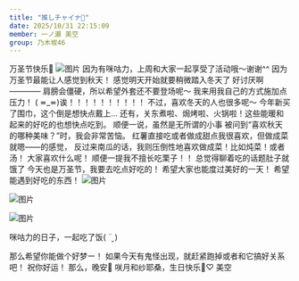 ```yaml
---
title: "推しチャイナ👻"
date: 2025/10/31 22:15:09
member: 一ノ瀬 美空
group: 乃木坂46
---
```


万圣节快乐🎃
![图片](https://www.nogizaka46.com/files/46/diary/n46/MEMBER/moblog/202510/mobT5IMsz.jpg)
因为有咪咕力，上周和大家一起享受了活动哦〜谢谢^^
因为万圣节最能让人感觉到秋天！
感觉明天开始就要稍微踏入冬天了
好讨厌啊————
肩膀会僵硬，所以希望外套还不要登场呢〜
我来用我自己的方式施加点压力！
( ≖_≖)诶！！！！！！！！！！
不过，喜欢冬天的人也很多呢〜
今年新买了围巾，这个倒是想快点戴上...
还有，关东煮啦、焗烤啦、火锅啦！这些能暖和起来的好吃的也想快点吃到。
顺便一说，虽然是无所谓的小事
被问到“喜欢秋天的哪种美味？”时，我会非常苦恼。
红薯直接吃或者做成甜点我很喜欢，但做成菜就嗯——的感觉，
反过来南瓜的话，我则压倒性地喜欢做成菜！比如炖菜！或者汤！
大家喜欢什么呢！
顺便一提我不擅长吃栗子！！
总觉得聊着吃的话题肚子就饿了
今天也是万圣节，我要去吃点好吃的！
希望大家也能度过美好的一天！
希望能遇到好吃的东西！
![图片](https://www.nogizaka46.com/files/46/diary/n46/MEMBER/moblog/202510/mob7wipkQ.jpg)

![图片](https://www.nogizaka46.com/files/46/diary/n46/MEMBER/moblog/202510/mob1zzUrt.jpg)

![图片](https://www.nogizaka46.com/files/46/diary/n46/MEMBER/moblog/202510/mobcng1Nh.jpg)

咪咕力的日子，一起吃了饭( ¨̮ )

那么希望你能做个好梦ー！
如果今天有鬼怪出现，就赶紧跑掉或者和它搞好关系吧！
祝你好运！
那么，晚安👻
咲月和纱耶桑，生日快乐🎂♡
美空